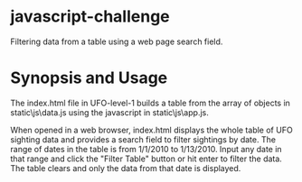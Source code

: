 # javascript-challenge
Filtering data from a table using a web page search field.

# Synopsis and Usage

The index.html file in UFO-level-1 builds a table from the array of objects in static\js\data.js using the javascript in static\js\app.js. 

When opened in a web browser, index.html displays the whole table of UFO sighting data and provides a search field to filter sightings by date. The range of dates in the table is from 1/1/2010 to 1/13/2010. Input any date in that range and click the "Filter Table" button or hit enter to filter the data. The table clears and only the data from that date is displayed. 

